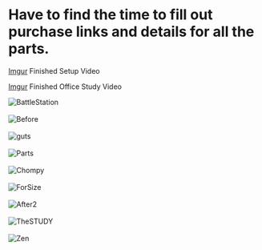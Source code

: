 # Have to find the time to fill out purchase links and details for all the parts.

[Imgur](https://i.imgur.com/0htkfbS.mp4) Finished Setup Video

[Imgur](https://i.imgur.com/fwqg0BE.mp4) Finished Office Study Video

![BattleStation](https://github.com/TreadSoftly/Projects/assets/121847455/d6710ff7-9cec-40f6-808a-c30537fb81de)
<br>
<br>
![Before](https://github.com/TreadSoftly/Projects/assets/121847455/432e42b7-ee91-4486-858b-ac4cce70bf6a)
<br>
<br>
![guts](https://github.com/TreadSoftly/Projects/assets/121847455/db1b934f-8c63-4c39-a927-0995837b0934)
<br>
<br>
![Parts](https://github.com/TreadSoftly/Projects/assets/121847455/5cfb1646-835d-411d-baf1-a16340f2b011)
<br>
<br>
![Chompy](https://github.com/TreadSoftly/Projects/assets/121847455/d9760d34-d2e5-4615-b874-f7752437660b)
<br>
<br>
![ForSize](https://github.com/TreadSoftly/Projects/assets/121847455/3909d103-9aff-4311-89f9-9617b1c11559)
<br>
<br>
![After2](https://github.com/TreadSoftly/Projects/assets/121847455/59ca91eb-4f96-4299-9a11-bf330fc802fa)
<br>
<br>
![TheSTUDY](https://github.com/TreadSoftly/Projects/assets/121847455/c038c5c3-0f3f-46db-811c-e0f37b876bb3)
<br>
<br>
![Zen](https://github.com/TreadSoftly/Projects/assets/121847455/fa893718-32ce-4cc3-aba5-75b9c1c9b0d9)
<br>




